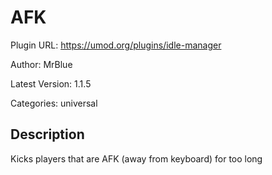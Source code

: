 # AFK

Plugin URL: https://umod.org/plugins/idle-manager

Author: MrBlue

Latest Version: 1.1.5

Categories: universal

## Description

Kicks players that are AFK (away from keyboard) for too long
